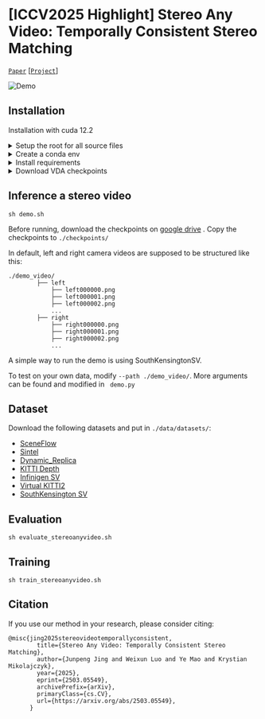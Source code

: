 # [ICCV2025 Highlight] Stereo Any Video: Temporally Consistent Stereo Matching

[`Paper`](https://arxiv.org/abs/2503.05549) [[`Project`](https://tomtomtommi.github.io/StereoAnyVideo/)]

![Demo](./assets/stereoanyvideo.gif)


## Installation

Installation with cuda 12.2

<details>
  <summary>Setup the root for all source files</summary>
  <pre><code>
    git clone https://github.com/tomtomtommi/stereoanyvideo
    cd stereoanyvideo
    export PYTHONPATH=`(cd ../ && pwd)`:`pwd`:$PYTHONPATH
  </code></pre>
</details>

<details>
  <summary>Create a conda env</summary>
  <pre><code>
    conda create -n sav python=3.10
    conda activate sav
  </code></pre>
</details>

<details>
  <summary>Install requirements</summary>
  <pre><code>
    conda install pytorch==2.1.1 torchvision==0.16.1 torchaudio==2.1.1 pytorch-cuda=12.1 -c pytorch -c nvidia
    pip install pip==24.0
    pip install pytorch_lightning==1.6.0
    pip install iopath
    conda install -c bottler nvidiacub
    pip install scikit-image matplotlib imageio plotly opencv-python
    conda install -c fvcore -c conda-forge fvcore
    pip install black usort flake8 flake8-bugbear flake8-comprehensions
    conda install pytorch3d -c pytorch3d
    pip install -r requirements.txt
    pip install timm
  </code></pre>
</details>

<details>
  <summary>Download VDA checkpoints</summary>
  <pre><code>
    cd models/Video-Depth-Anything
    sh get_weights.sh
  </code></pre>
</details>

## Inference a stereo video

```
sh demo.sh
```
Before running, download the checkpoints on [google drive](https://drive.google.com/drive/folders/1c7L065dcBWhCYYjWYo2edGOG605PnpXv?usp=sharing) . 
Copy the checkpoints to `./checkpoints/`

In default, left and right camera videos are supposed to be structured like this:
```none
./demo_video/
        ├── left
            ├── left000000.png
            ├── left000001.png
            ├── left000002.png
            ...
        ├── right
            ├── right000000.png
            ├── right000001.png
            ├── right000002.png
            ...
```

A simple way to run the demo is using SouthKensingtonSV.

To test on your own data, modify `--path ./demo_video/`. More arguments can be found and modified in ` demo.py`

## Dataset

Download the following datasets and put in `./data/datasets/`:
 - [SceneFlow](https://lmb.informatik.uni-freiburg.de/resources/datasets/SceneFlowDatasets.en.html)
 - [Sintel](http://sintel.is.tue.mpg.de/stereo)
 - [Dynamic_Replica](https://dynamic-stereo.github.io/)
 - [KITTI Depth](https://www.cvlibs.net/datasets/kitti/eval_depth_all.php)
 - [Infinigen SV](https://tomtomtommi.github.io/BiDAVideo/)
 - [Virtual KITTI2](https://europe.naverlabs.com/proxy-virtual-worlds-vkitti-2/)
 - [SouthKensington SV](https://tomtomtommi.github.io/BiDAVideo/)


## Evaluation
```
sh evaluate_stereoanyvideo.sh
```

## Training
```
sh train_stereoanyvideo.sh
```

## Citation 
If you use our method in your research, please consider citing:
```
@misc{jing2025stereovideotemporallyconsistent,
        title={Stereo Any Video: Temporally Consistent Stereo Matching}, 
        author={Junpeng Jing and Weixun Luo and Ye Mao and Krystian Mikolajczyk},
        year={2025},
        eprint={2503.05549},
        archivePrefix={arXiv},
        primaryClass={cs.CV},
        url={https://arxiv.org/abs/2503.05549}, 
      }
```
